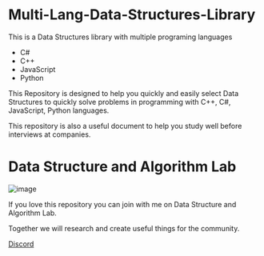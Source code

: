 # Multi-Lang-Data-Structures-Library
This is a Data Structures library with multiple programing languages
- C#
- C++
- JavaScript
- Python

This Repository is designed to help you quickly and easily select Data Structures to quickly solve problems in programming with C++, C#, JavaScript, Python languages.

This repository is also a useful document to help you study well before interviews at companies.

# Data Structure and Algorithm Lab
![image](https://github.com/nguyentungg/DataStructures/assets/16759685/19e8a63e-f0ea-4e88-92d5-e65bf4264ca0)

If you love this repository you can join with me on Data Structure and Algorithm Lab.

Together we will research and create useful things for the community.

[Discord](https://discord.gg/N8CrS3Ccsp)
